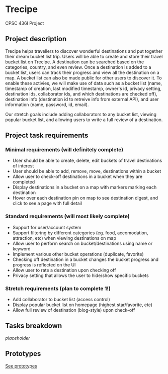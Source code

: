# Trecipe

CPSC 436I Project

## Project description

Trecipe helps travellers to discover wonderful destinations and put together their dream bucket list trip. Users will be able to create and store their travel bucket list on Trecipe. A destination can be searched based on the categories, country, and even review. Once a destination is added to a bucket list, users can track their progress and view all the destination on a map. A bucket list can also be made public for other users to discover it. To enable these activies, we will make use of data such as a bucket list (name, timestamp of creation, last modified timestamp, owner's id, privacy setting, destination ids, collaborator ids, and which destinations are checked off), destination info (destination id to retreive info from external API), and user information (name, password, id, email).

Our stretch goals include adding collaborators to any bucket list, viewing popular bucket list, and allowing users to write a full review of a destination.  

## Project task requirements

### Minimal requirements (will definitely complete)
* User should be able to create, delete, edit buckets of travel destinations of interest
* User should be able to add, remove, move, destinations within a bucket
* Allow user to check-off destinations in a bucket when they are completed
* Display destinations in a bucket on a map with markers marking each destination
* Hover over each destination pin on map to see destination digest, and click to see a page with full detail
### Standard requirements (will most likely complete)
* Support for user/account system
* Support filtering by different categories (eg. food, accomodation, attraction, etc) when viewing destinations on map
* Allow user to perform search on bucket/destinations using name or keyword
* Implement various other bucket operations (duplicate, favorite)
* Checking off destination in a bucket changes the bucket progress and progress is reflected on the UI
* Allow user to rate a destination upon checking off
* Privacy setting that allows the user to hide/show specific buckets 
### Stretch requirements (plan to complete 1!)
* Add collaborator to bucket list (access control)
*	Display popular bucket list on homepage (highest star/favorite, etc)
* Allow	full review of destination (blog-style) upon check-off

## Tasks breakdown

*placeholder*

## Prototypes

[See prototypes](prototypes.pdf)
